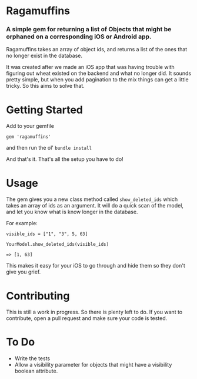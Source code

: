 Ragamuffins
============

### A simple gem for returning a list of Objects that might be orphaned on a corresponding iOS or Android app.

Ragamuffins takes an array of object ids, and returns a list of the ones that no longer exist in the database.

It was created after we made an iOS app that was having trouble with figuring out wheat existed on the backend and what no longer did. It sounds pretty simple, but when you add pagination to the mix things can get a little tricky. So this aims to solve that.

Getting Started
===============

Add to your gemfile

`gem 'ragamuffins'`

and then run the ol' `bundle install`

And that's it. That's all the setup you have to do!

Usage
=====

The gem gives you a new class method called `show_deleted_ids` which takes an array of ids as an argument. It will do a quick scan of the model, and let you know what is know longer in the database.

For example:

```
visible_ids = ["1", "3", 5, 63]

YourModel.show_deleted_ids(visible_ids)

=> [1, 63]
```

This makes it easy for your iOS to go through and hide them so they don't give you grief.

Contributing
============

This is still a work in progress. So there is plenty left to do. If you want to contribute, open a pull request and make sure your code is tested.


To Do
=====

* Write the tests
* Allow a visibility parameter for objects that might have a visibility boolean attribute.


